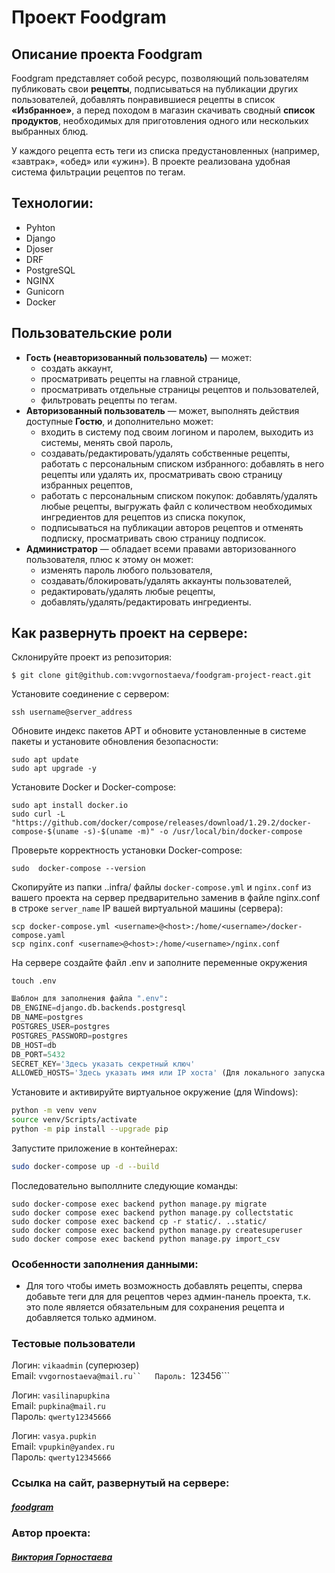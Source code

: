 # Проект Foodgram

## Описание проекта Foodgram
Foodgram представляет собой ресурс, позволяющий пользователям публиковать свои **рецепты**, подписываться на публикации других пользователей, добавлять понравившиеся рецепты в список **«Избранное»**, а перед походом в магазин скачивать сводный **список продуктов**, необходимых для приготовления одного или нескольких выбранных блюд.

У каждого рецепта есть теги из списка предустановленных (например, «завтрак», «обед» или «ужин»). В проекте реализована удобная система фильтрации рецептов по тегам.

## Технологии:
- Pyhton 
- Django 
- Djoser 
- DRF
- PostgreSQL
- NGINX
- Gunicorn
- Docker

## Пользовательские роли
- **Гость (неавторизованный пользователь)** — может:
    - создать аккаунт, 
    - просматривать рецепты на главной странице, 
    - просматривать отдельные страницы рецептов и пользователей,
    - фильтровать рецепты по тегам.
- **Авторизованный пользователь** — может, выполнять действия доступные **Гостю**, и дополнительно может: 
    - входить в систему под своим логином и паролем, выходить из системы, менять свой пароль, 
    - создавать/редактировать/удалять собственные рецепты, работать с персональным списком избранного: добавлять в него рецепты или удалять их, просматривать свою страницу избранных рецептов, 
    - работать с персональным списком покупок: добавлять/удалять любые рецепты, выгружать файл с количеством необходимых ингредиентов для рецептов из списка покупок, 
    - подписываться на публикации авторов рецептов и отменять подписку, просматривать свою страницу подписок.
- **Администратор** — обладает всеми правами авторизованного пользователя, плюс к этому он может:
    - изменять пароль любого пользователя,
    - создавать/блокировать/удалять аккаунты пользователей,
    - редактировать/удалять любые рецепты, 
    - добавлять/удалять/редактировать ингредиенты.

## Как развернуть проект на сервере:
Склонируйте проект из репозитория:

```
$ git clone git@github.com:vvgornostaeva/foodgram-project-react.git
```
Установите соединение с сервером:
```
ssh username@server_address
```
Обновите индекс пакетов APT и обновите установленные в системе пакеты и установите обновления безопасности:
```
sudo apt update
sudo apt upgrade -y
```
Установите Docker и Docker-compose:
```
sudo apt install docker.io
sudo curl -L "https://github.com/docker/compose/releases/download/1.29.2/docker-compose-$(uname -s)-$(uname -m)" -o /usr/local/bin/docker-compose
```

Проверьте корректность установки Docker-compose:
```
sudo  docker-compose --version
```
Скопируйте из папки ..infra/ файлы `docker-compose.yml` и `nginx.conf` из вашего проекта на сервер предварительно заменив в файле nginx.conf в строке `server_name`  IP вашей виртуальной машины (сервера):
```
scp docker-compose.yml <username>@<host>:/home/<username>/docker-compose.yaml
scp nginx.conf <username>@<host>:/home/<username>/nginx.conf
```

На сервере создайте файл .env и заполните переменные окружения
```
touch .env
```
```python
Шаблон для заполнения файла ".env":
DB_ENGINE=django.db.backends.postgresql
DB_NAME=postgres
POSTGRES_USER=postgres
POSTGRES_PASSWORD=postgres
DB_HOST=db
DB_PORT=5432
SECRET_KEY='Здесь указать секретный ключ'
ALLOWED_HOSTS='Здесь указать имя или IP хоста' (Для локального запуска - 127.0.0.1)
``` 

Установите и активируйте виртуальное окружение (для Windows):

```sh
python -m venv venv 
source venv/Scripts/activate
python -m pip install --upgrade pip
``` 

Запустите приложение в контейнерах:

```sh
sudo docker-compose up -d --build
```
Последовательно выполлните следующие команды:
```
sudo docker-compose exec backend python manage.py migrate
sudo docker compose exec backend python manage.py collectstatic
sudo docker compose exec backend cp -r static/. ..static/
sudo docker compose exec backend python manage.py createsuperuser
sudo docker compose exec backend python manage.py import_csv
```
### Особенности заполнения данными:

- Для того чтобы иметь возможность добавлять рецепты, сперва добавьте теги для для рецептов через админ-панель проекта, т.к. это поле является обязательным для сохранения рецепта и добавляется только админом.

### Тестовые пользователи
Логин: ```vikaadmin``` (суперюзер)  
Email: ```vvgornostaeva@mail.ru``  
Пароль: ```123456```  

Логин: ```vasilinapupkina```  
Email: ```pupkina@mail.ru```  
Пароль: ```qwerty12345666```  

Логин: ```vasya.pupkin```  
Email: ```vpupkin@yandex.ru```  
Пароль: ```qwerty12345666```

### Ссылка на сайт, развернутый на сервере:
##### [foodgram](https://recipefoodgram.ddns.net/recipes)
### Автор проекта:
##### [Виктория Горностаева](https://github.com/vvgornostaeva)
